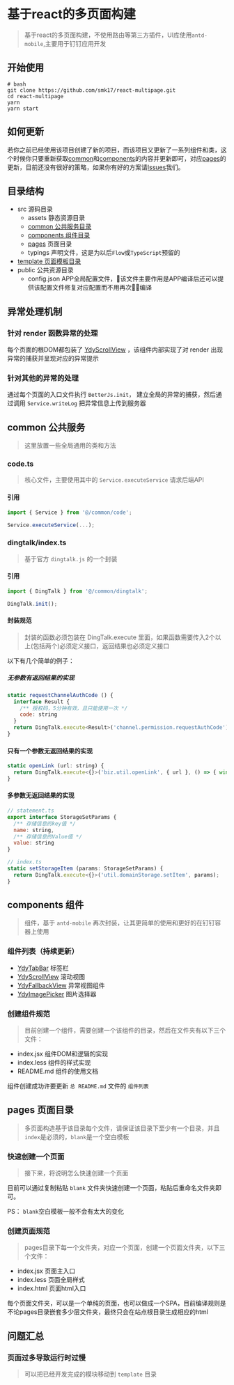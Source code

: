 # 基于react的多页面构建

> 基于react的多页面构建，不使用路由等第三方插件，UI库使用`antd-mobile`,主要用于钉钉应用开发

## 开始使用

~~~ shell
# bash
git clone https://github.com/smk17/react-multipage.git
cd react-multipage
yarn
yarn start
~~~

## 如何更新

若你之前已经使用该项目创建了新的项目，而该项目又更新了一系列组件和类，这个时候你只要重新获取[common](#common)和[components](#components)的内容并更新即可，对应[pages](#pages)的更新，目前还没有很好的策略，如果你有好的方案请[Issues](https://github.com/smk17/react-multipage/issues)我们。

## 目录结构

- src 源码目录
  - assets 静态资源目录
  - [common 公共服务目录](#common)
  - [components 组件目录](#components)
  - [pages](#pages) 页面目录
  - typings 声明文件，这是为以后`Flow`或`TypeScript`预留的
- [template 页面模板目录](/src/template/README.md)
- public 公共资源目录
  - config.json APP全局配置文件，该文件主要作用是APP编译后还可以提供该配置文件修复对应配置而不用再次编译

## 异常处理机制

### 针对 render 函数异常的处理

每个页面的根DOM都包装了 [YdyScrollView](/src/components/YdyScrollView/README.md) ，该组件内部实现了对 render 出现异常的捕获并呈现对应的异常提示

### 针对其他的异常的处理

通过每个页面的入口文件执行 `BetterJs.init`， 建立全局的异常的捕获，然后通过调用 `Service.writeLog` 把异常信息上传到服务器

## <span id="common">common 公共服务</span>

> 这里放置一些全局通用的类和方法

### code.ts

> 核心文件，主要使用其中的 `Service.executeService` 请求后端API

#### 引用

~~~ js
import { Service } from '@/common/code';

Service.executeService(...);
~~~

### dingtalk/index.ts

> 基于官方 `dingtalk.js` 的一个封装

#### 引用

~~~ js
import { DingTalk } from '@/common/dingtalk';

DingTalk.init();
~~~

#### 封装规范

> 封装的函数必须包装在 DingTalk.execute 里面，如果函数需要传入2个以上(包括两个)必须定义接口，返回结果也必须定义接口

以下有几个简单的例子：

##### 无参数有返回结果的实现

~~~ js
static requestChannelAuthCode () {
  interface Result {
    /** 授权码，5分钟有效，且只能使用一次 */
    code: string
  }
  return DingTalk.execute<Result>('channel.permission.requestAuthCode');
}
~~~

#### 只有一个参数无返回结果的实现

~~~ js
static openLink (url: string) {
  return DingTalk.execute<{}>('biz.util.openLink', { url }, () => { window.location.href = url });
}
~~~

#### 多参数无返回结果的实现

~~~ js
// statement.ts
export interface StorageSetParams {
  /** 存储信息的key值 */
  name: string,
  /** 存储信息的Value值 */
  value: string
}

// index.ts
static setStorageItem (params: StorageSetParams) {
  return DingTalk.execute<{}>('util.domainStorage.setItem', params);
}
~~~

## <span id="components">components 组件</span>

> 组件，基于 `antd-mobile` 再次封装，让其更简单的使用和更好的在钉钉容器上使用

### 组件列表（持续更新）

- [YdyTabBar](/src/components/YdyTabBar/README.md) 标签栏
- [YdyScrollView](/src/components/YdyScrollView/README.md) 滚动视图
- [YdyFallbackView](/src/components/YdyFallbackView/README.md) 异常视图组件
- [YdyImagePicker](/src/components/YdyImagePicker/README.md) 图片选择器

### 创建组件规范

> 目前创建一个组件，需要创建一个该组件的目录，然后在文件夹有以下三个文件：

- index.jsx 组件DOM和逻辑的实现
- index.less 组件的样式实现
- README.md 组件的使用文档

组件创建成功许要更新 `总 README.md` 文件的 `组件列表`

## <span id="pages">pages 页面目录</span>

> 多页面构造基于该目录每个文件，请保证该目录下至少有一个目录，并且`index`是必须的，`blank`是一个空白模板

### 快速创建一个页面

> 接下来，将说明怎么快速创建一个页面

目前可以通过复制粘贴 `blank` 文件夹快速创建一个页面，粘贴后重命名文件夹即可。

PS： `blank`空白模板一般不会有太大的变化

### 创建页面规范

> pages目录下每一个文件夹，对应一个页面，创建一个页面文件夹，以下三个文件：

- index.jsx 页面主入口
- index.less 页面全局样式
- index.html 页面html入口

每个页面文件夹，可以是一个单纯的页面，也可以做成一个SPA，目前编译规则是不论pages目录嵌套多少层文件夹，最终只会在站点根目录生成相应的html

## 问题汇总

### 页面过多导致运行时过慢

> 可以把已经开发完成的模块移动到 `template` 目录

